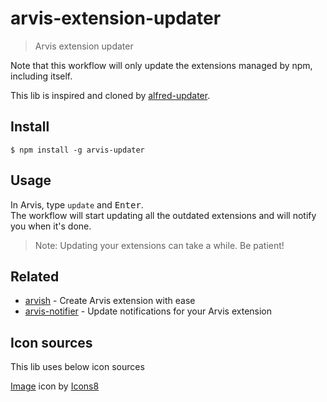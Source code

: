 # arvis-extension-updater

> Arvis extension updater

Note that this workflow will only update the extensions managed by npm, including itself.

This lib is inspired and cloned by [alfred-updater](https://github.com/SamVerschueren/alfred-updater).

## Install

```
$ npm install -g arvis-updater
```

## Usage

In Arvis, type `update` and <kbd>Enter</kbd>.<br>
The workflow will start updating all the outdated extensions and will notify you when it's done.

> Note: Updating your extensions can take a while. Be patient!

## Related

- [arvish](https://github.com/sindresorhus/alfy) - Create Arvis extension with ease
- [arvis-notifier](https://github.com/samverschueren/arvis-notifier) - Update notifications for your Arvis extension

## Icon sources

This lib uses below icon sources

<a target="_blank" href="https://icons8.com">Image</a> icon by <a target="_blank" href="https://icons8.com">Icons8</a>